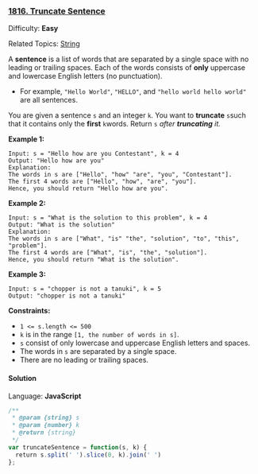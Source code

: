 ### [1816\. Truncate Sentence](https://leetcode.com/problems/truncate-sentence/)

Difficulty: **Easy**  

Related Topics: [String](https://leetcode.com/tag/string/)


A **sentence** is a list of words that are separated by a single space with no leading or trailing spaces. Each of the words consists of **only** uppercase and lowercase English letters (no punctuation).

*   For example, `"Hello World"`, `"HELLO"`, and `"hello world hello world"` are all sentences.

You are given a sentence `s`​​​​​​ and an integer `k`​​​​​​. You want to **truncate** `s`​​​​​​ such that it contains only the **first** `k`​​​​​​ words. Return `s`​​​​_​​ after **truncating** it._

**Example 1:**

```
Input: s = "Hello how are you Contestant", k = 4
Output: "Hello how are you"
Explanation:
The words in s are ["Hello", "how" "are", "you", "Contestant"].
The first 4 words are ["Hello", "how", "are", "you"].
Hence, you should return "Hello how are you".
```

**Example 2:**

```
Input: s = "What is the solution to this problem", k = 4
Output: "What is the solution"
Explanation:
The words in s are ["What", "is" "the", "solution", "to", "this", "problem"].
The first 4 words are ["What", "is", "the", "solution"].
Hence, you should return "What is the solution".
```

**Example 3:**

```
Input: s = "chopper is not a tanuki", k = 5
Output: "chopper is not a tanuki"
```

**Constraints:**

*   `1 <= s.length <= 500`
*   `k` is in the range `[1, the number of words in s]`.
*   `s` consist of only lowercase and uppercase English letters and spaces.
*   The words in `s` are separated by a single space.
*   There are no leading or trailing spaces.


#### Solution

Language: **JavaScript**

```javascript
/**
 * @param {string} s
 * @param {number} k
 * @return {string}
 */
var truncateSentence = function(s, k) {
  return s.split(' ').slice(0, k).join(' ')
};
```